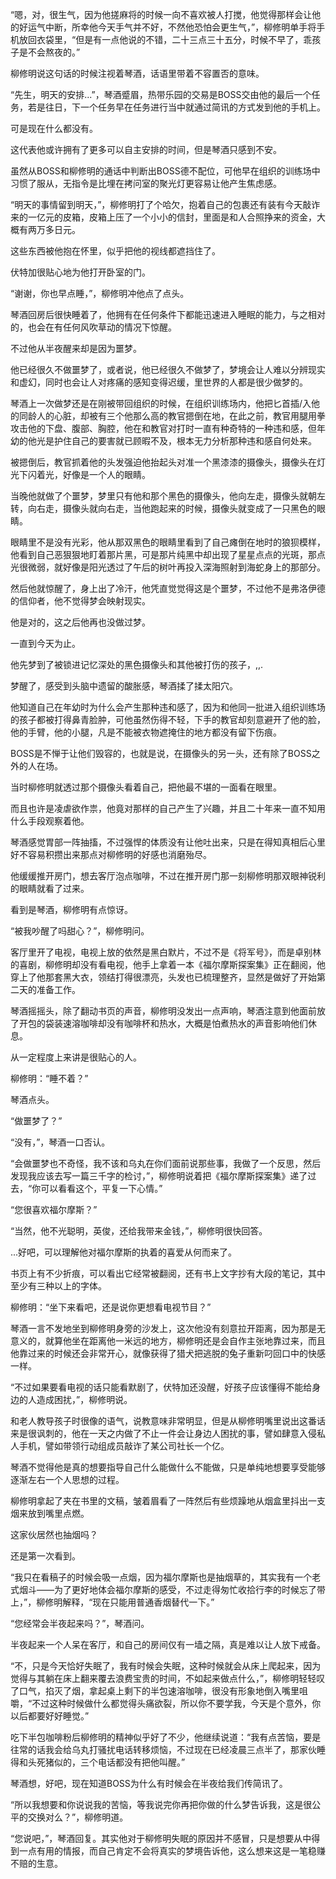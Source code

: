 “嗯，对，很生气，因为他搓麻将的时候一向不喜欢被人打搅，他觉得那样会让他的好运气中断，所幸他今天手气并不好，不然他恐怕会更生气，”，柳修明单手将手机放回衣袋里，“但是有一点他说的不错，二十三点三十五分，时候不早了，乖孩子是不会熬夜的。”

柳修明说这句话的时候注视着琴酒，话语里带着不容置否的意味。

“先生，明天的安排...”，琴酒蹙眉，热带乐园的交易是BOSS交由他的最后一个任务，若是往日，下一个任务早在任务进行当中就通过简讯的方式发到他的手机上。

可是现在什么都没有。

这代表他或许拥有了更多可以自主安排的时间，但是琴酒只感到不安。

虽然从BOSS和柳修明的通话中判断出BOSS德不配位，可他早在组织的训练场中习惯了服从，无指令是比埋在拷问室的聚光灯更容易让他产生焦虑感。

“明天的事情留到明天，”，柳修明打了个哈欠，抱着自己的包裹还有装有今天敲诈来的一亿元的皮箱，皮箱上压了一个小小的信封，里面是和人合照挣来的资金，大概有两万多日元。

这些东西被他抱在怀里，似乎把他的视线都遮挡住了。

伏特加很贴心地为他打开卧室的门。

“谢谢，你也早点睡，”，柳修明冲他点了点头。

琴酒回房后很快睡着了，他拥有在任何条件下都能迅速进入睡眠的能力，与之相对的，也会在有任何风吹草动的情况下惊醒。

不过他从半夜醒来却是因为噩梦。

他已经很久不做噩梦了，或者说，他已经很久不做梦了，梦境会让人难以分辨现实和虚幻，同时也会让人对疼痛的感知变得迟缓，里世界的人都是很少做梦的。

琴酒上一次做梦还是在刚被带回组织的时候，在组织训练场内，他把匕首插/入他的同龄人的心脏，却被有三个他那么高的教官摁倒在地，在此之前，教官用腿用拳攻击他的下盘、腹部、胸腔，他在和教官对打时一直有种奇特的一种违和感，但年幼的他光是护住自己的要害就已顾暇不及，根本无力分析那种违和感自何处来。

被摁倒后，教官抓着他的头发强迫他抬起头对准一个黑漆漆的摄像头，摄像头在灯光下闪着光，好像是一个人的眼睛。

当晚他就做了个噩梦，梦里只有他和那个黑色的摄像头，他向左走，摄像头就朝左转，向右走，摄像头就向右走，当他跑起来的时候，摄像头就变成了一只黑色的眼睛。

眼睛里不是没有光彩，他从那双黑色的眼睛里看到了自己瘫倒在地时的狼狈模样，他看到自己恶狠狠地盯着那片黑，可是那片纯黑中却出现了星星点点的光斑，那点光很微弱，就好像是阳光透过了午后的树叶再投入深海照射到海蛇身上的那部分。

然后他就惊醒了，身上出了冷汗，他凭直觉觉得这是个噩梦，不过他不是弗洛伊德的信仰者，他不觉得梦会映射现实。

他是对的，这之后他再也没做过梦。

一直到今天为止。

他先梦到了被锁进记忆深处的黑色摄像头和其他被打伤的孩子，,,.

梦醒了，感受到头脑中遗留的酸胀感，琴酒揉了揉太阳穴。

他知道自己在年幼时为什么会产生那种违和感了，因为和他同一批进入组织训练场的孩子都被打得鼻青脸肿，可他虽然伤得不轻，下手的教官却刻意避开了他的脸，他的手臂，他的小腿，凡是不能被衣物遮掩住的地方都没有留下伤痕。

BOSS是不惮于让他们毁容的，也就是说，在摄像头的另一头，还有除了BOSS之外的人在场。

当时柳修明就透过那个摄像头看着自己，把他最不堪的一面看在眼里。

而且也许是凌虐欲作祟，他竟对那样的自己产生了兴趣，并且二十年来一直不知用什么手段观察着他。

琴酒感觉胃部一阵抽搐，不过强悍的体质没有让他吐出来，只是在得知真相后心里好不容易积攒出来那点对柳修明的好感也消磨殆尽。

他缓缓推开房门，想去客厅泡点咖啡，不过在推开房门那一刻柳修明那双眼神锐利的眼睛就看了过来。

看到是琴酒，柳修明有点惊讶。

“被我吵醒了吗甜心？”，柳修明问。

客厅里开了电视，电视上放的依然是黑白默片，不过不是《将军号》，而是卓别林的喜剧，柳修明却没有看电视，他手上拿着一本《福尔摩斯探案集》正在翻阅，他穿上了他那套黑大衣，领结打得很漂亮，头发也已梳理整齐，显然是做好了开始第二天的准备工作。

琴酒摇摇头，除了翻动书页的声音，柳修明没发出一点声响，琴酒注意到他面前放了开包的袋装速溶咖啡却没有咖啡杯和热水，大概是怕煮热水的声音影响他们休息。

从一定程度上来讲是很贴心的人。

柳修明：“睡不着？”

琴酒点头。

“做噩梦了？”

“没有，”，琴酒一口否认。

“会做噩梦也不奇怪，我不该和乌丸在你们面前说那些事，我做了一个反思，然后发现我应该去写一篇三千字的检讨，”，柳修明说着把《福尔摩斯探案集》递了过去，“你可以看看这个，平复一下心情。”

“您很喜欢福尔摩斯？”

“当然，他不光聪明，英俊，还给我带来金钱，”，柳修明很快回答。

...好吧，可以理解他对福尔摩斯的执着的喜爱从何而来了。

书页上有不少折痕，可以看出它经常被翻阅，还有书上文字抄有大段的笔记，其中至少有三种以上的字体。

柳修明：“坐下来看吧，还是说你更想看电视节目？”

琴酒一言不发地坐到柳修明身旁的沙发上，这次他没有刻意拉开距离，因为那是无意义的，就算他坐在距离他一米远的地方，柳修明还是会自作主张地靠过来，而且他靠过来的时候还会非常开心，就像获得了猎犬把逃脱的兔子重新叼回口中的快感一样。

“不过如果要看电视的话只能看默剧了，伏特加还没醒，好孩子应该懂得不能给身边的人造成困扰，”，柳修明说。

和老人教导孩子时很像的语气，说教意味非常明显，但是从柳修明嘴里说出这番话来是很讽刺的，他在一天之内做了不止一件会让身边人困扰的事，譬如肆意入侵私人手机，譬如带领行动组成员敲诈了某公司社长一个亿。

琴酒不觉得他是真的想要指导自己什么能做什么不能做，只是单纯地想要享受能够逐渐左右一个人思想的过程。

柳修明拿起了夹在书里的文稿，皱着眉看了一阵然后有些烦躁地从烟盒里抖出一支烟来放到嘴里点燃。

这家伙居然也抽烟吗？

还是第一次看到。

“我只在看稿子的时候会吸一点烟，因为福尔摩斯也是抽烟草的，其实我有一个老式烟斗——为了更好地体会福尔摩斯的感受，不过走得匆忙收拾行李的时候忘了带上，”，柳修明解释，“现在只能用普通香烟替代一下。”

“您经常会半夜起来吗？”，琴酒问。

半夜起来一个人呆在客厅，和自己的房间仅有一墙之隔，真是难以让人放下戒备。

“不，只是今天恰好失眠了，我有时候会失眠，这种时候就会从床上爬起来，因为觉得与其躺在床上翻来覆去浪费宝贵的时间，不如起来做点什么，”，柳修明轻轻叹了口气，掐灭了烟，拿起桌上剩下的半包速溶咖啡，很没有形象地倒入嘴里咀嚼，“不过这种时候做什么都觉得头痛欲裂，所以你不要学我，今天是个意外，你以后都要好好睡觉。”

吃下半包咖啡粉后柳修明的精神似乎好了不少，他继续说道：“我有点苦恼，要是往常的话我会给乌丸打骚扰电话转移烦恼，不过现在已经凌晨三点半了，那家伙睡得和头死猪似的，三个电话都没有把他叫醒。”

琴酒想，好吧，现在知道BOSS为什么有时候会在半夜给我们传简讯了。

“所以我想要和你说说我的苦恼，等我说完你再把你做的什么梦告诉我，这是很公平的交换对么？”，柳修明道。

“您说吧，”，琴酒回复。其实他对于柳修明失眠的原因并不感冒，只是想要从中得到一点有用的情报，而自己肯定不会将真实的梦境告诉他，这么想来这是一笔稳赚不赔的生意。